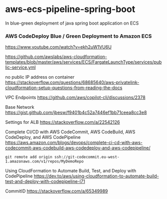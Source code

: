 # aws-ecs-pipeline-spring-boot

In blue-green deployment of java spring boot application on ECS

### AWS CodeDeploy Blue / Green Deployment to Amazon ECS

https://www.youtube.com/watch?v=ekh2uW1VU6U

https://github.com/awslabs/aws-cloudformation-templates/blob/master/aws/services/ECS/FargateLaunchType/services/public-service.yml

no public IP address on container 
https://stackoverflow.com/questions/68685640/aws-privatelink-cloudformation-setup-questions-from-reading-the-docs

VPC Endpoints
https://github.com/aws/copilot-cli/discussions/2378

Base Network
https://gist.github.com/jbesw/f9401b4c52a7446ef1bb71ceea8cc3e8

Settings for ALB
https://stackoverflow.com/a/22542126

Complete CI/CD with AWS CodeCommit, AWS CodeBuild, AWS CodeDeploy, and AWS CodePipeline
https://aws.amazon.com/blogs/devops/complete-ci-cd-with-aws-codecommit-aws-codebuild-aws-codedeploy-and-aws-codepipeline/

```
git remote add origin ssh://git-codecommit.eu-west-1.amazonaws.com/v1/repos/MyDemoRepo
```


Using CloudFormation to Automate Build, Test, and Deploy with CodePipeline
https://dev.to/aws/using-cloudformation-to-automate-build-test-and-deploy-with-codepipeline-l71

CommitID
https://stackoverflow.com/a/65349989

